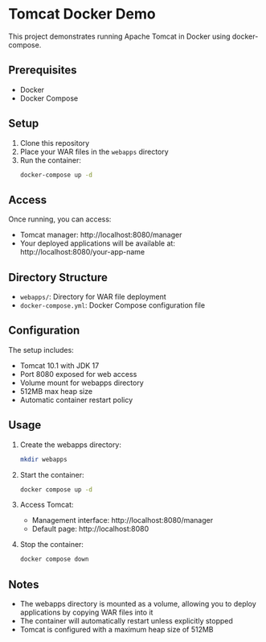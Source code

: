 # Tomcat Docker Demo

This project demonstrates running Apache Tomcat in Docker using docker-compose.

## Prerequisites

- Docker
- Docker Compose

## Setup

1. Clone this repository
2. Place your WAR files in the `webapps` directory
3. Run the container:
   ```bash
   docker-compose up -d
   ```

## Access

Once running, you can access:
- Tomcat manager: http://localhost:8080/manager
- Your deployed applications will be available at: http://localhost:8080/your-app-name

## Directory Structure

- `webapps/`: Directory for WAR file deployment
- `docker-compose.yml`: Docker Compose configuration file

## Configuration

The setup includes:
- Tomcat 10.1 with JDK 17
- Port 8080 exposed for web access
- Volume mount for webapps directory
- 512MB max heap size
- Automatic container restart policy

## Usage

1. Create the webapps directory:
   ```bash
   mkdir webapps
   ```

2. Start the container:
   ```bash
   docker compose up -d
   ```

3. Access Tomcat:
   - Management interface: http://localhost:8080/manager
   - Default page: http://localhost:8080

4. Stop the container:
   ```bash
   docker compose down
   ```

## Notes

- The webapps directory is mounted as a volume, allowing you to deploy applications by copying WAR files into it
- The container will automatically restart unless explicitly stopped
- Tomcat is configured with a maximum heap size of 512MB 